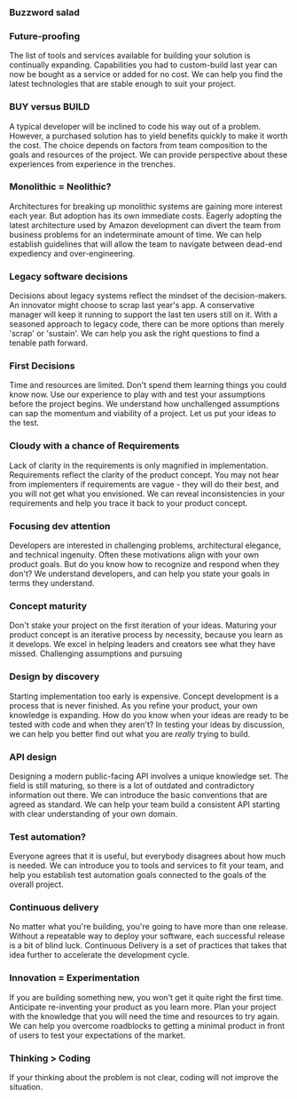 ### Buzzword salad

### Future-proofing
The list of tools and services available for building your solution is continually expanding. Capabilities you had to custom-build last year can now be bought as a service or added for no cost. We can help you find the latest technologies that are stable enough to suit your project.

### BUY versus BUILD
A typical developer will be inclined to code his way out of a problem. However, a purchased solution has to yield benefits quickly to make it worth the cost. The choice depends on factors from team composition to the goals and resources of the project. We can provide perspective about these experiences from experience in the trenches.

### Monolithic = Neolithic?
Architectures for breaking up monolithic systems are gaining more interest each year. But adoption has its own immediate costs. Eagerly adopting the latest architecture used by Amazon development can divert the team from business problems for an indeterminate amount of time. We can help establish guidelines that will allow the team to navigate between dead-end expediency and over-engineering.

### Legacy software decisions
Decisions about legacy systems reflect the mindset of the decision-makers. An innovator might choose to scrap last year's app. A conservative manager will keep it running to support the last ten users still on it. With a seasoned approach to legacy code, there can be more options than merely 'scrap' or 'sustain'. We can help you ask the right questions to find a tenable path forward.

### First Decisions
Time and resources are limited. Don't spend them learning things you could know now. Use our experience to play with and test your assumptions before the project begins. We understand how unchallenged assumptions can sap the momentum and viability of a project. Let us put your ideas to the test.

### Cloudy with a chance of Requirements
Lack of clarity in the requirements is only magnified in implementation. Requirements reflect the clarity of the product concept. You may not hear from implementers if requirements are vague - they will do their best, and you will not get what you envisioned. We can reveal inconsistencies in your requirements and help you trace it back to your product concept.

### Focusing dev attention
Developers are interested in challenging problems, architectural elegance, and technical ingenuity. Often these motivations align with your own product goals. But do you know how to recognize and respond when they don't? We understand developers, and can help you state your goals in terms they understand.

### Concept maturity
Don't stake your project on the first iteration of your ideas. Maturing your product concept is an iterative process by necessity, because you learn as it develops. We excel in helping leaders and creators see what they have missed. Challenging assumptions and pursuing 

### Design by discovery
Starting implementation too early is expensive. Concept development is a process that is never finished. As you refine your product, your own knowledge is expanding. How do you know when your ideas are ready to be tested with code and when they aren't? In testing your ideas by discussion, we can help you better find out what you are <i>really</i> trying to build.

### API design
Designing a modern public-facing API involves a unique knowledge set. The field is still maturing, so there is a lot of outdated and contradictory information out there. We can introduce the basic conventions that are agreed as standard. We can help your team build a consistent API starting with clear understanding of your own domain.

### Test automation?
Everyone agrees that it is useful, but everybody disagrees about how much is needed. We can introduce you to tools and services to fit your team, and help you establish test automation goals connected to the goals of the overall project.

### Continuous delivery
No matter what you're building, you're going to have more than one release. Without a repeatable way to deploy your software, each successful release is a bit of blind luck. Continuous Delivery is a set of practices that takes that idea further to accelerate the development cycle.

### Innovation = Experimentation
If you are building something new, you won't get it quite right the first time. Anticipate re-inventing your product as you learn more. Plan your project with the knowledge that you will need the time and resources to try again. We can help you overcome roadblocks to getting a minimal product in front of users to test your expectations of the market.

### Thinking > Coding
If your thinking about the problem is not clear, coding will not improve the situation. 
